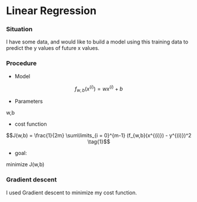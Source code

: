 # Linear Regression

### Situation 
 I have some data, and would like to build a model using this training data to predict the y values of future x values. 




### Procedure

- Model

$$f_{w,b}(x^{(i)}) = wx^{(i)} + b \tag{2}$$

- Parameters

w,b

- cost function

$$J(w,b) = \frac{1}{2m} \sum\limits_{i = 0}^{m-1} (f_{w,b}(x^{(i)}) - y^{(i)})^2 \tag{1}$$

- goal:

minimize J(w,b)


### Gradient descent

I used Gradient descent to minimize my cost function.


